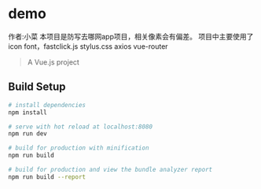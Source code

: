 # demo
作者:小菜
本项目是防写去哪网app项目，相关像素会有偏差。
项目中主要使用了 icon font，fastclick.js stylus.css axios  vue-router 


> A Vue.js project

## Build Setup

``` bash
# install dependencies
npm install

# serve with hot reload at localhost:8080
npm run dev

# build for production with minification
npm run build

# build for production and view the bundle analyzer report
npm run build --report
```

